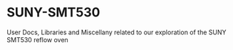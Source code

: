 # SUNY-SMT530
User Docs, Libraries and Miscellany related to our exploration of the SUNY SMT530 reflow oven
